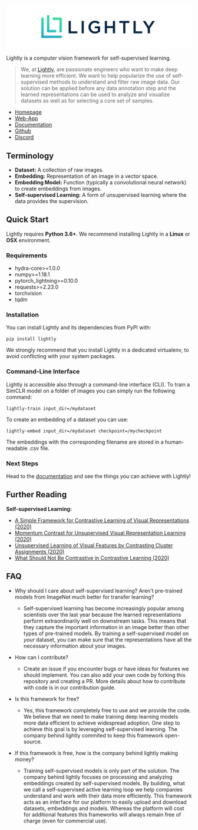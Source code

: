 
![Lightly Logo](docs/logos/lightly_logo_crop.png)

Lightly is a computer vision framework for self-supervised learning.

> We, at [Lightly](https://www.lightly.ai), are passionate engineers who want to make deep learning more efficient. We want to help popularize the use of self-supervised methods to understand and filter raw image data. Our solution can be applied before any data annotation step and the learned representations can be used to analyze and visualize datasets as well as for selecting a core set of samples.

- [Homepage](https://www.lightly.ai)
- [Web-App](https://app.lightly.ai)
- [Documentation](https://docs.lightly.ai)
- [Github](https://github.com/lightly-ai/lightly)
- [Discord](https://discord.gg/xvNJW94)

## Terminology
- **Dataset:** A collection of raw images.
- **Embedding:** Representation of an image in a vector space.
- **Embedding Model:** Function (typically a convolutional neural network) to create embeddings from images.
- **Self-supervised Learning:** A form of unsupervised learning where the data provides the supervision.

## Quick Start

Lightly requires **Python 3.6+**. We recommend installing Lightly in a **Linux** or **OSX** environment.

### Requirements

- hydra-core>=1.0.0
- numpy>=1.18.1
- pytorch_lightning>=0.10.0   
- requests>=2.23.0
- torchvision
- tqdm

### Installation
You can install Lightly and its dependencies from PyPI with:
```
pip install lightly
```

We strongly recommend that you install Lightly in a dedicated virtualenv, to avoid conflicting with your system packages.

### Command-Line Interface

Lightly is accessible also through a command-line interface (CLI).
To train a SimCLR model on a folder of images you can simply run
the following command:

```
lightly-train input_dir=/mydataset
```

To create an embedding of a dataset you can use:

```
lightly-embed input_dir=/mydataset checkpoint=/mycheckpoint
```

The embeddings with the corresponding filename are stored in a human-readable .csv file.


### Next Steps
Head to the [documentation](https://docs.lightly.ai) and see the things you can achieve with Lightly!


## Further Reading

**Self-supervised Learning:**
- [A Simple Framework for Contrastive Learning of Visual Representations (2020)](https://arxiv.org/abs/2002.05709)
- [Momentum Contrast for Unsupervised Visual Representation Learning (2020)](https://arxiv.org/abs/1911.05722)
- [Unsupervised Learning of Visual Features by Contrasting Cluster Assignments (2020)](https://arxiv.org/abs/2006.09882)
- [What Should Not Be Contrastive in Contrastive Learning (2020)](https://arxiv.org/abs/2008.05659)

## FAQ

- Why should I care about self-supervised learning? Aren't pre-trained models from ImageNet much better for transfer learning?
  - Self-supervised learning has become increasingly popular among scientists over the last year because the learned representations perform extraordinarily well on downstream tasks. This means that they capture the important information in an image better than other types of pre-trained models. By training a self-supervised model on *your* dataset, you can make sure that the representations have all the necessary information about your images.

- How can I contribute?
  - Create an issue if you encounter bugs or have ideas for features we should implement. You can also add your own code by forking this repository and creating a PR. More details about how to contribute with code is in our contribution guide.

- Is this framework for free?
  - Yes, this framework completely free to use and we provide the code. We believe that
  we need to make training deep learning models more data efficient to achieve widespread adoption. One step to achieve this goal is by leveraging self-supervised learning. The company behind lightly commited to keep this framework open-source.

- If this framework is free, how is the company behind lightly making money?
  - Training self-supervised models is only part of the solution. The company behind lightly focuses on processing and analyzing embeddings created by self-supervised models. 
  By building, what we call a self-supervised active learning loop we help companies understand and work with their data more efficiently. This framework acts as an interface
  for our platform to easily upload and download datasets, embeddings and models. Whereas 
  the platform will cost for additional features this frameworks will always remain free of charge (even for commercial use).